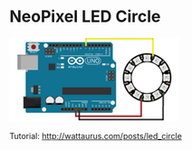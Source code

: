 # NeoPixel LED Circle

![led_circle](.image/led_circle.png)

Tutorial: http://wattaurus.com/posts/led_circle